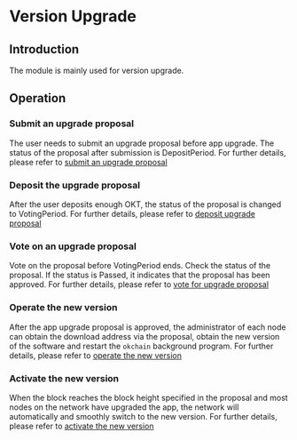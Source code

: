 # Version Upgrade

## Introduction

The module is mainly used for version upgrade.

## Operation

### Submit an upgrade proposal
The user needs to submit an upgrade proposal before app upgrade. The status of the proposal after submission is DepositPeriod. For further details, please refer to [submit an upgrade proposal](../governance/upgrade.html#1-app)

### Deposit the upgrade proposal
After the user deposits enough OKT, the status of the proposal is changed to VotingPeriod. For further details, please refer to [deposit upgrade proposal](../governance/upgrade.html#2-app)

### Vote on an upgrade proposal
Vote on the proposal before VotingPeriod ends. Check the status of the proposal. If the status is Passed, it indicates that the proposal has been approved. For further details, please refer to [vote for upgrade proposal](../governance/upgrade.html#3-app)

### Operate the new version
After the app upgrade proposal is approved, the administrator of each node can obtain the download address via the proposal, obtain the new version of the software and restart the ```okchain``` background program. For further details, please refer to [operate the new version](../governance/upgrade.html#4-app)

### Activate the new version
When the block reaches the block height specified in the proposal and most nodes on the network have upgraded the app, the network will automatically and smoothly switch to the new version. For further details, please refer to [activate the new version](../governance/upgrade.html#5-app)
